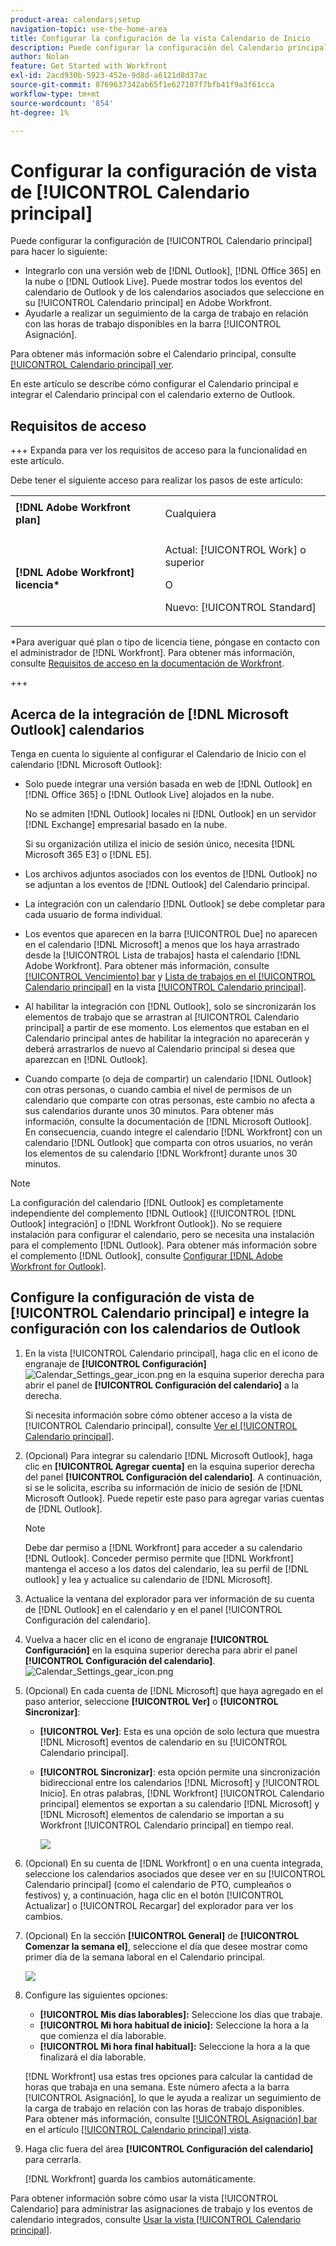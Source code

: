 ```yaml
---
product-area: calendars;setup
navigation-topic: use-the-home-area
title: Configurar la configuración de la vista Calendario de Inicio
description: Puede configurar la configuración del Calendario principal para que se integre con una versión de Outlook basada en Web y le ayude a realizar un seguimiento de la carga de trabajo en relación con las horas de trabajo disponibles.
author: Nolan
feature: Get Started with Workfront
exl-id: 2acd930b-5923-452e-9d8d-a6121d8d37ac
source-git-commit: 8769637342ab65f1e627107f7bfb41f9a3f61cca
workflow-type: tm+mt
source-wordcount: '854'
ht-degree: 1%

---
```


# Configurar la configuración de vista de [!UICONTROL Calendario principal]

<!--Audited: 01/2024-->

Puede configurar la configuración de [!UICONTROL Calendario principal] para hacer lo siguiente:

* Integrarlo con una versión web de [!DNL Outlook], [!DNL Office 365] en la nube o [!DNL Outlook Live]. Puede mostrar todos los eventos del calendario de Outlook y de los calendarios asociados que seleccione en su [!UICONTROL Calendario principal] en Adobe Workfront.
* Ayudarle a realizar un seguimiento de la carga de trabajo en relación con las horas de trabajo disponibles en la barra [!UICONTROL Asignación].

Para obtener más información sobre el Calendario principal, consulte [[!UICONTROL Calendario principal] ver](../../../workfront-basics/using-home/using-the-home-area/home-calendar-view.md).

En este artículo se describe cómo configurar el Calendario principal e integrar el Calendario principal con el calendario externo de Outlook.

## Requisitos de acceso

+++ Expanda para ver los requisitos de acceso para la funcionalidad en este artículo.

Debe tener el siguiente acceso para realizar los pasos de este artículo:

<table style="table-layout:auto"> 
 <col> 
 </col> 
 <col> 
 </col> 
 <tbody> 
  <tr> 
   <td role="rowheader"><strong>[!DNL Adobe Workfront plan]</strong></td> 
   <td> <p>Cualquiera</p> </td> 
  </tr> 
  <tr> 
   <td role="rowheader"><strong>[!DNL Adobe Workfront] licencia*</strong></td> 
   <td> <p>Actual: [!UICONTROL Work] o superior</p> 
   O
   <p>Nuevo: [!UICONTROL Standard]</p> 
   </td> 
  </tr> 
   </tbody> 
</table>

*Para averiguar qué plan o tipo de licencia tiene, póngase en contacto con el administrador de [!DNL Workfront]. Para obtener más información, consulte [Requisitos de acceso en la documentación de Workfront](/help/quicksilver/administration-and-setup/add-users/access-levels-and-object-permissions/access-level-requirements-in-documentation.md).

+++

## Acerca de la integración de [!DNL Microsoft Outlook] calendarios

Tenga en cuenta lo siguiente al configurar el Calendario de Inicio con el calendario [!DNL Microsoft Outlook]:

* Solo puede integrar una versión basada en web de [!DNL Outlook] en [!DNL Office 365] o [!DNL Outlook Live] alojados en la nube.

  No se admiten [!DNL Outlook] locales ni [!DNL Outlook] en un servidor [!DNL Exchange] empresarial basado en la nube.

  Si su organización utiliza el inicio de sesión único, necesita [!DNL Microsoft 365 E3] o [!DNL E5].

* Los archivos adjuntos asociados con los eventos de [!DNL Outlook] no se adjuntan a los eventos de [!DNL Outlook] del Calendario principal.
* La integración con un calendario [!DNL Outlook] se debe completar para cada usuario de forma individual.
* Los eventos que aparecen en la barra [!UICONTROL Due] no aparecen en el calendario [!DNL Microsoft] a menos que los haya arrastrado desde la [!UICONTROL Lista de trabajos] hasta el calendario [!DNL Adobe Workfront]. Para obtener más información, consulte [[!UICONTROL Vencimiento] bar](../../../workfront-basics/using-home/using-the-home-area/home-calendar-view.md#viewing-the-due-bar) y [Lista de trabajos en el [!UICONTROL Calendario principal]](../../../workfront-basics/using-home/using-the-home-area/home-calendar-view.md#using-the-left-panel-of-the-home-view) en la vista [[!UICONTROL Calendario principal]](../../../workfront-basics/using-home/using-the-home-area/home-calendar-view.md).

* Al habilitar la integración con [!DNL Outlook], solo se sincronizarán los elementos de trabajo que se arrastran al [!UICONTROL Calendario principal] a partir de ese momento. Los elementos que estaban en el Calendario principal antes de habilitar la integración no aparecerán y deberá arrastrarlos de nuevo al Calendario principal si desea que aparezcan en [!DNL Outlook].
* Cuando comparte (o deja de compartir) un calendario [!DNL Outlook] con otras personas, o cuando cambia el nivel de permisos de un calendario que comparte con otras personas, este cambio no afecta a sus calendarios durante unos 30 minutos. Para obtener más información, consulte la documentación de [!DNL Microsoft Outlook].\
   En consecuencia, cuando integre el calendario [!DNL Workfront] con un calendario [!DNL Outlook] que comparta con otros usuarios, no verán los elementos de su calendario [!DNL Workfront] durante unos 30 minutos.

>[!NOTE]
>
>La configuración del calendario [!DNL Outlook] es completamente independiente del complemento [!DNL Outlook] ([!UICONTROL [!DNL Outlook] integración] o [!DNL Workfront Outlook]). No se requiere instalación para configurar el calendario, pero se necesita una instalación para el complemento [!DNL Outlook]. Para obtener más información sobre el complemento [!DNL Outlook], consulte [Configurar [!DNL Adobe Workfront for Outlook]](../../../workfront-integrations-and-apps/using-workfront-with-outlook/set-up-workfront-for-outlook.md).

## Configure la configuración de vista de [!UICONTROL Calendario principal] e integre la configuración con los calendarios de Outlook

1. En la vista [!UICONTROL Calendario principal], haga clic en el icono de engranaje de **[!UICONTROL Configuración]** ![Calendar_Settings_gear_icon.png](assets/calendar-settings-gear-icon.png) en la esquina superior derecha para abrir el panel de **[!UICONTROL Configuración del calendario]** a la derecha.

   Si necesita información sobre cómo obtener acceso a la vista de [!UICONTROL Calendario principal], consulte [Ver el [!UICONTROL Calendario principal]](../../../workfront-basics/using-home/using-the-home-area/view-home-calendar.md).

1. (Opcional) Para integrar su calendario [!DNL Microsoft Outlook], haga clic en **[!UICONTROL Agregar cuenta]** en la esquina superior derecha del panel **[!UICONTROL Configuración del calendario]**. A continuación, si se le solicita, escriba su información de inicio de sesión de [!DNL Microsoft Outlook]. Puede repetir este paso para agregar varias cuentas de [!DNL Outlook].

   >[!NOTE]
   >
   >Debe dar permiso a [!DNL Workfront] para acceder a su calendario [!DNL Outlook]. Conceder permiso permite que [!DNL Workfront] mantenga el acceso a los datos del calendario, lea su perfil de [!DNL outlook] y lea y actualice su calendario de [!DNL Microsoft].

1. Actualice la ventana del explorador para ver información de su cuenta de [!DNL Outlook] en el calendario y en el panel [!UICONTROL Configuración del calendario].
1. Vuelva a hacer clic en el icono de engranaje **[!UICONTROL Configuración]** en la esquina superior derecha para abrir el panel **[!UICONTROL Configuración del calendario]**. ![Calendar_Settings_gear_icon.png](assets/calendar-settings-gear-icon.png)

1. (Opcional) En cada cuenta de [!DNL Microsoft] que haya agregado en el paso anterior, seleccione **[!UICONTROL Ver]** o **[!UICONTROL Sincronizar]**:

   * **[!UICONTROL Ver]**: Esta es una opción de solo lectura que muestra [!DNL Microsoft] eventos de calendario en su [!UICONTROL Calendario principal].
   * **[!UICONTROL Sincronizar]**: esta opción permite una sincronización bidireccional entre los calendarios [!DNL Microsoft] y [!UICONTROL Inicio]. En otras palabras, [!DNL Workfront] [!UICONTROL Calendario principal] elementos se exportan a su calendario [!DNL Microsoft] y [!DNL Microsoft] elementos de calendario se importan a su Workfront [!UICONTROL Calendario principal] en tiempo real.

     ![](assets/view-sync-checkboxes-qs.png)

1. (Opcional) En su cuenta de [!DNL Workfront] o en una cuenta integrada, seleccione los calendarios asociados que desee ver en su [!UICONTROL Calendario principal] (como el calendario de PTO, cumpleaños o festivos) y, a continuación, haga clic en el botón [!UICONTROL Actualizar] o [!UICONTROL Recargar] del explorador para ver los cambios.

1. (Opcional) En la sección **[!UICONTROL General]** de **[!UICONTROL Comenzar la semana el]**, seleccione el día que desee mostrar como primer día de la semana laboral en el Calendario principal.

   ![](assets/general-section-home-calendar-settings-panel.png)

1. Configure las siguientes opciones:

   * **[!UICONTROL Mis días laborables]:** Seleccione los días que trabaje.
   * **[!UICONTROL Mi hora habitual de inicio]:** Seleccione la hora a la que comienza el día laborable.
   * **[!UICONTROL Mi hora final habitual]:** Seleccione la hora a la que finalizará el día laborable.

   [!DNL Workfront] usa estas tres opciones para calcular la cantidad de horas que trabaja en una semana. Este número afecta a la barra [!UICONTROL Asignación], lo que le ayuda a realizar un seguimiento de la carga de trabajo en relación con las horas de trabajo disponibles. Para obtener más información, consulte [[!UICONTROL Asignación] bar](../../../workfront-basics/using-home/using-the-home-area/home-calendar-view.md#understanding-the-allocation-of-time) en el artículo [[!UICONTROL Calendario principal] vista](../../../workfront-basics/using-home/using-the-home-area/home-calendar-view.md).

1. Haga clic fuera del área **[!UICONTROL Configuración del calendario]** para cerrarla.

   [!DNL Workfront] guarda los cambios automáticamente.

Para obtener información sobre cómo usar la vista [!UICONTROL Calendario] para administrar las asignaciones de trabajo y los eventos de calendario integrados, consulte [Usar la vista [!UICONTROL Calendario principal]](../../../workfront-basics/using-home/using-the-home-area/use-home-calendar-view.md).

<!--
<MadCap:conditionalText data-mc-conditions="QuicksilverOrClassic.Draft mode">
(NOTE: from Courtney: [step #] Type your weekly work hours under How many hours a week do you work?This number affects the Allocation bar, which helps you track your workload against your available work hours. For more information, see "Allocation Bar" in the article "Understanding the Home Calendar View.")
</MadCap:conditionalText>
-->
